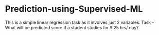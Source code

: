 # Prediction-using-Supervised-ML
This is a simple linear regression task as it involves just 2 variables. Task - What will be predicted score if a student studies for 9.25 hrs/ day?
